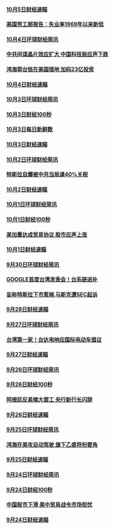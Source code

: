 #### [10月5日财经速瞄](../pages/news208/a1394260.md?t=10080337) 

#### [美国劳工部报告：失业率1969年以来新低](../pages/news208/a1394221.md?t=10080337) 

#### [10月4日环球财经简讯](../pages/news208/a1394211.md?t=10080337) 

#### [中共间谍晶片效应扩大 中国科技股应声下跌](../pages/news208/a1394210.md?t=10080337) 

#### [鸿海郭台铭在美国猎地 加码23亿投资](../pages/news208/a1394184.md?t=10080337) 

#### [10月4日财经速瞄](../pages/news208/a1394104.md?t=10080337) 

#### [10月3日环球财经简讯](../pages/news208/a1394057.md?t=10080337) 

#### [10月3日财经100秒](../pages/news208/a1394034.md?t=10080337) 

#### [10月3日每日新鲜数](../pages/news208/a1393967.md?t=10080337) 

#### [10月3日财经速瞄](../pages/news208/a1393964.md?t=10080337) 

#### [10月2日环球财经简讯](../pages/news208/a1393924.md?t=10080337) 

#### [特斯拉自爆被中共当局课40%关税](../pages/news208/a1393910.md?t=10080337) 

#### [10月2日财经速瞄](../pages/news208/a1393834.md?t=10080337) 

#### [10月1日环球财经简讯](../pages/news208/a1393775.md?t=10080337) 

#### [10月1日财经100秒](../pages/news208/a1393754.md?t=10080337) 

#### [美加墨达成贸易协议 股市应声上涨](../pages/news208/a1393738.md?t=10080337) 

#### [10月1日财经速瞄](../pages/news208/a1393681.md?t=10080337) 

#### [9月30日环球财经简讯](../pages/news208/a1393638.md?t=10080337) 

#### [GOOGLE首度台湾发表会！台系链进补](../pages/news208/a1393612.md?t=10080337) 

#### [妄称特斯拉下市惹祸 马斯克遭SEC起诉](../pages/news208/a1393392.md?t=10080337) 

#### [9月28日财经速瞄](../pages/news208/a1393394.md?t=10080337) 

#### [9月27日环球财经简讯](../pages/news208/a1393337.md?t=10080337) 

#### [台湾第一家！台达电响应国际电动车倡议](../pages/news208/a1393319.md?t=10080337) 

#### [9月27日财经速瞄](../pages/news208/a1393242.md?t=10080337) 

#### [9月26日环球财经简讯](../pages/news208/a1393188.md?t=10080337) 

#### [9月26日财经100秒](../pages/news208/a1393159.md?t=10080337) 

#### [阿根廷反紧缩大罢工 央行新行长闪辞](../pages/news208/a1393091.md?t=10080337) 

#### [9月26日财经速瞄](../pages/news208/a1393087.md?t=10080337) 

#### [9月25日环球财经简讯](../pages/news208/a1393038.md?t=10080337) 

#### [鸿海在美攻自动驾驶 旗下乙盛将扮要角](../pages/news208/a1393021.md?t=10080337) 

#### [9月25日财经速瞄](../pages/news208/a1392936.md?t=10080337) 

#### [9月24日环球财经简讯](../pages/news208/a1392891.md?t=10080337) 

#### [9月24日财经100秒](../pages/news208/a1392876.md?t=10080337) 

#### [中国股市下滑 美中贸易战令市场担忧](../pages/news208/a1392874.md?t=10080337) 

#### [9月24日财经速瞄](../pages/news208/a1392794.md?t=10080337) 

